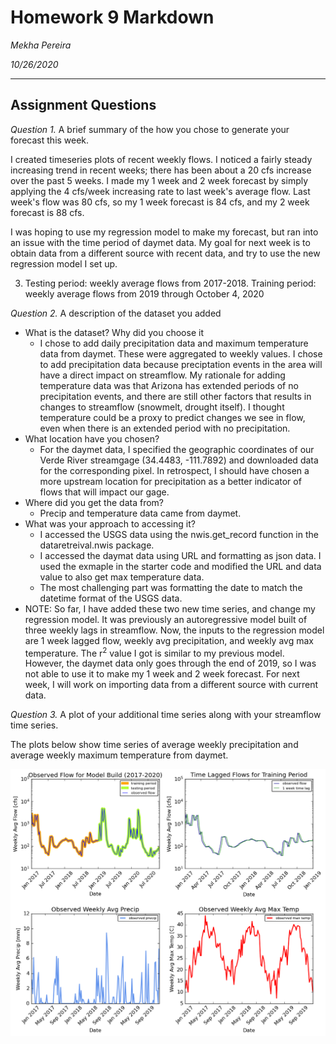 # Homework 9 Markdown
*Mekha Pereira*

*10/26/2020*


---------
## Assignment Questions

*Question 1.* A brief summary of the how you chose to generate your forecast this week.

I created timeseries plots of recent weekly flows. I noticed a fairly steady increasing trend in recent weeks; there has been about a 20 cfs increase over the past 5 weeks. I made my 1 week and 2 week forecast by simply applying the 4 cfs/week increasing rate to last week's average flow. Last week's flow was 80 cfs, so my 1 week forecast is 84 cfs, and my 2 week forecast is 88 cfs.

I was hoping to use my regression model to make my forecast, but ran into an issue with the time period of daymet data. My goal for next week is to obtain data from a different source with recent data, and try to use the new regression model I set up.

3) Testing period: weekly average flows from 2017-2018. Training period: weekly average flows from 2019 through October 4, 2020

*Question 2.* A description of the dataset you added

* What is the dataset? Why did you choose it
  * I chose to add daily precipitation data and maximum temperature data from daymet. These were aggregated to weekly values. I chose to add precipitation data because preciptation events in the area will have a direct impact on streamflow. My rationale for adding temperature data was that Arizona has extended periods of no precipitation events, and there are still other factors that results in changes to streamflow (snowmelt, drought itself). I thought temperature could be a proxy to predict changes we see in flow, even when there is an extended period with no precipitation.
* What location have you chosen?
  * For the daymet data, I specified the geographic coordinates of our Verde River streamgage (34.4483, -111.7892) and downloaded data for the corresponding pixel. In retrospect, I should have chosen a more upstream location for precipitation as a better indicator of flows that will impact our gage.
* Where did you get the data from?
  * Precip and temperature data came from daymet.
* What was your approach to accessing it?
  * I accessed the USGS data using the nwis.get_record function in the dataretreival.nwis package.
  * I accessed the daymat data using URL and formatting as json data. I used the exmaple in the starter code and modified the URL and data value to also get max temperature data.
  * The most challenging part was formatting the date to match the datetime format of the USGS data.
* NOTE: So far, I have added these two new time series, and change my regression model. It was previously an autoregressive model built of three weekly lags in streamflow. Now, the inputs to the regression model are 1 week lagged flow, weekly avg precipitation, and weekly avg max temperature. The r<sup>2</sup> value I got is similar to my previous model. However, the daymet data only goes through the end of 2019, so I was not able to use it to make my 1 week and 2 week forecast. For next week, I will work on importing data from a different source with current data.

*Question 3.* A plot of your additional time series along with your streamflow time series.

The plots below show time series of average weekly precipitation and average weekly maximum temperature from daymet.

![](assets/Pereira_HW9-06071ab7.png)
